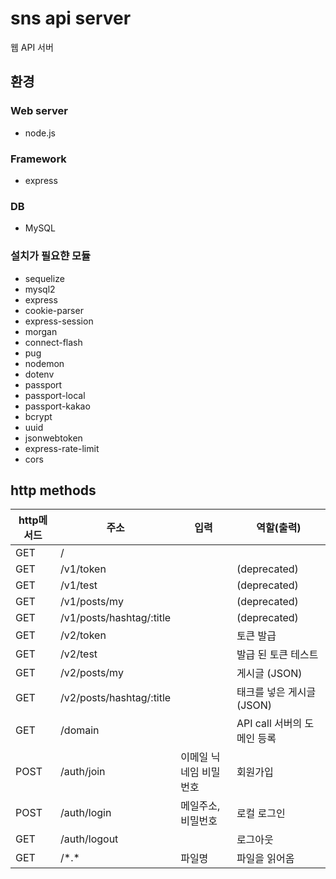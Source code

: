 # sns api server
웹 API 서버
## 환경
### Web server
+ node.js
### Framework
+ express
### DB
+ MySQL
### 설치가 필요햔 모듈
+ sequelize
+ mysql2
+ express
+ cookie-parser
+ express-session
+ morgan
+ connect-flash
+ pug
+ nodemon
+ dotenv
+ passport
+ passport-local
+ passport-kakao
+ bcrypt
+ uuid
+ jsonwebtoken
+ express-rate-limit
+ cors

## http methods
| http메서드   |      주소      |입력|  역할(출력) |
|-|-|-|-|
| GET    |/        |||
| GET    |/v1/token           ||(deprecated) |
| GET    |/v1/test            ||(deprecated)  |
| GET    |/v1/posts/my        ||(deprecated)  |
| GET    |/v1/posts/hashtag/:title        ||(deprecated)|
| GET    |/v2/token               ||토큰 발급|
| GET    |/v2/test                ||발급 된 토큰 테스트|
| GET    |/v2/posts/my            ||게시글 (JSON)|
| GET    |/v2/posts/hashtag/:title||태크를 넣은 게시글 (JSON)|
| GET    |/domain ||API call 서버의 도메인 등록|
| POST   |/auth/join    |이메일 닉네임 비밀번호|회원가입|
| POST   |/auth/login    |메일주소, 비밀번호|로컬 로그인|
| GET    |/auth/logout    ||로그아웃|
| GET    |/\*.\*        |파일명|파일을 읽어옴|